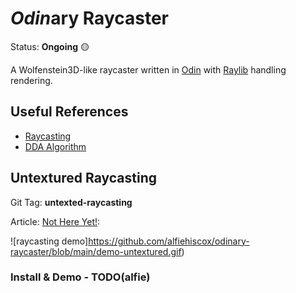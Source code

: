 # *Odin*ary Raycaster

Status: __Ongoing__ 🟡

A Wolfenstein3D-like raycaster written in [Odin](https://odin-lang.org/) with 
[Raylib](https://www.raylib.com/) handling rendering.

## Useful References

- [Raycasting](https://lodev.org/cgtutor/raycasting.html)
- [DDA Algorithm](http://youtube.com/watch?v=NbSee-XM7WA)

## Untextured Raycasting

Git Tag: __untexted-raycasting__

Article: [Not Here Yet!]():

![raycasting demo]https://github.com/alfiehiscox/odinary-raycaster/blob/main/demo-untextured.gif)

### Install & Demo - TODO(alfie)
